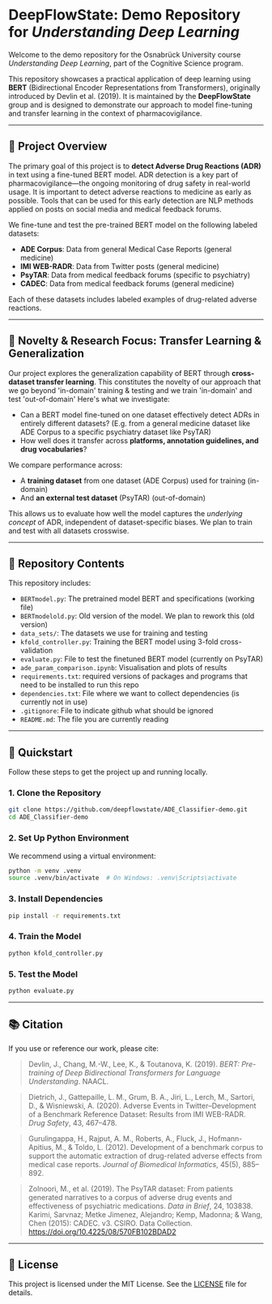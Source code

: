 
# DeepFlowState: Demo Repository for *Understanding Deep Learning*

Welcome to the demo repository for the Osnabrück University course *Understanding Deep Learning*, part of the Cognitive Science program.

This repository showcases a practical application of deep learning using **BERT** (Bidirectional Encoder Representations from Transformers), originally introduced by Devlin et al. (2019). It is maintained by the **DeepFlowState** group and is designed to demonstrate our approach to model fine-tuning and transfer learning in the context of pharmacovigilance.

---

## 🧠 Project Overview

The primary goal of this project is to **detect Adverse Drug Reactions (ADR)** in text using a fine-tuned BERT model. ADR detection is a key part of pharmacovigilance—the ongoing monitoring of drug safety in real-world usage. It is important to detect adverse reactions to medicine as early as possible. Tools that can be used for this early detection are NLP methods applied on posts on social media and medical feedback forums.

We fine-tune and test the pre-trained BERT model on the following labeled datasets:

- **ADE Corpus**: Data from general Medical Case Reports (general medicine)
- **IMI WEB-RADR**: Data from Twitter posts (general medicine)
- **PsyTAR**: Data from medical feedback forums (specific to psychiatry)
- **CADEC**: Data from medical feedback forums (general medicine)

Each of these datasets includes labeled examples of drug-related adverse reactions.

---

## 🔬 Novelty & Research Focus: Transfer Learning & Generalization

Our project explores the generalization capability of BERT through **cross-dataset transfer learning**. This constitutes the novelty of our approach that we go beyond 'in-domain' training & testing and we train 'in-domain' and test 'out-of-domain' Here's what we investigate:

- Can a BERT model fine-tuned on one dataset effectively detect ADRs in entirely different datasets? (E.g. from a general medicine dataset like ADE Corpus to a specific psychiatry dataset like PsyTAR)
- How well does it transfer across **platforms, annotation guidelines, and drug vocabularies**?

We compare performance across:

- A **training dataset** from one dataset (ADE Corpus) used for training (in-domain)
- And **an external test dataset** (PsyTAR) (out-of-domain)

This allows us to evaluate how well the model captures the *underlying concept* of ADR, independent of dataset-specific biases. We plan to train and test with all datasets crosswise.

---

## 📁 Repository Contents

This repository includes:

- `BERTmodel.py`: The pretrained model BERT and specifications (working file)
- `BERTmodelold.py`: Old version of the model. We plan to rework this (old version)
- `data_sets/`: The datasets we use for training and testing
- `kfold_controller.py`: Training the BERT model using 3-fold cross-validation
- `evaluate.py`: File to test the finetuned BERT model (currently on PsyTAR)
- `ade_param_comparison.ipynb`: Visualisation and plots of results
- `requirements.txt`: required versions of packages and programs that need to be installed to run this repo
- `dependencies.txt`: File where we want to collect dependencies (is currently not in use)
- `.gitignore`: File to indicate github what should be ignored
- `README.md`: The file you are currently reading

---

## 🚀 Quickstart

Follow these steps to get the project up and running locally.

### 1. Clone the Repository

```bash
git clone https://github.com/deepflowstate/ADE_Classifier-demo.git
cd ADE_Classifier-demo
````

### 2. Set Up Python Environment

We recommend using a virtual environment:

```bash
python -m venv .venv
source .venv/bin/activate  # On Windows: .venv\Scripts\activate
```

### 3. Install Dependencies

```bash
pip install -r requirements.txt
```

### 4. Train the Model

```bash
python kfold_controller.py
```

### 5. Test the Model

```bash
python evaluate.py
```

---

## 📚 Citation

If you use or reference our work, please cite:

> Devlin, J., Chang, M.-W., Lee, K., & Toutanova, K. (2019). *BERT: Pre-training of Deep Bidirectional Transformers for Language Understanding*. NAACL.

> Dietrich, J., Gattepaille, L. M., Grum, B. A., Jiri, L., Lerch, M., Sartori, D., & Wisniewski, A. (2020). Adverse Events in Twitter–Development of a Benchmark Reference Dataset: Results from IMI WEB-RADR. *Drug Safety*, 43, 467–478.

> Gurulingappa, H., Rajput, A. M., Roberts, A., Fluck, J., Hofmann-Apitius, M., & Toldo, L. (2012). Development of a benchmark corpus to support the automatic extraction of drug-related adverse effects from medical case reports. *Journal of Biomedical Informatics*, 45(5), 885–892.

> Zolnoori, M., et al. (2019). The PsyTAR dataset: From patients generated narratives to a corpus of adverse drug events and effectiveness of psychiatric medications. *Data in Brief*, 24, 103838.
> Karimi, Sarvnaz; Metke Jimenez, Alejandro; Kemp, Madonna; & Wang, Chen (2015): CADEC. v3. CSIRO. Data Collection. https://doi.org/10.4225/08/570FB102BDAD2

---

## 📄 License

This project is licensed under the MIT License. See the [LICENSE](LICENSE) file for details.

```


